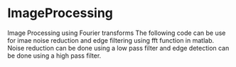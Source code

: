 # ImageProcessing
Image Processing using Fourier transforms
The following code can be use for imae noise reduction and edge filtering using fft function in matlab.
Noise reduction can be done using a low pass filter and edge detection can be done using a high pass filter.
